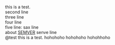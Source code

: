 this is a test.  
second line  
three line  
four line  
five line:
sax line  
about [SEMVER](http://semver.org)
senve line  
@test
this is a test.
hohohoho
hohohoho
hohohhoho

